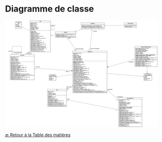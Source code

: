 # Diagramme de classe

<img src="../../../Assets/Images/class-diagramm.png" alt="Diagramme de classe" width="auto">

[🔙 Retour à la Table des matières](../README.md)
